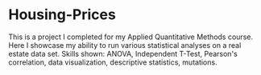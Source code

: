 # Housing-Prices
This is a project I completed for my Applied Quantitative Methods course. Here I showcase my ability to run various statistical analyses on a real estate data set. 
Skills shown: ANOVA, Independent T-Test, Pearson's correlation, data visualization, descriptive statistics, mutations. 
